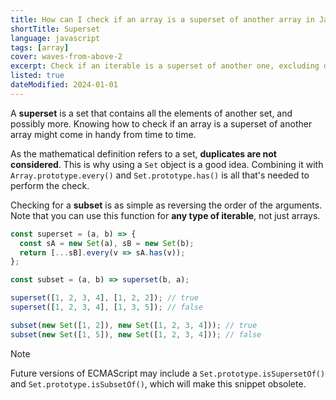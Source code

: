 ```yaml
---
title: How can I check if an array is a superset of another array in JavaScript?
shortTitle: Superset
language: javascript
tags: [array]
cover: waves-from-above-2
excerpt: Check if an iterable is a superset of another one, excluding duplicate values.
listed: true
dateModified: 2024-01-01
---
```


A **superset** is a set that contains all the elements of another set, and possibly more. Knowing how to check if an array is a superset of another array might come in handy from time to time.

As the mathematical definition refers to a set, **duplicates are not considered**. This is why using a `Set` object is a good idea. Combining it with `Array.prototype.every()` and `Set.prototype.has()` is all that's needed to perform the check.

Checking for a **subset** is as simple as reversing the order of the arguments. Note that you can use this function for **any type of iterable**, not just arrays.

```js
const superset = (a, b) => {
  const sA = new Set(a), sB = new Set(b);
  return [...sB].every(v => sA.has(v));
};

const subset = (a, b) => superset(b, a);

superset([1, 2, 3, 4], [1, 2, 2]); // true
superset([1, 2, 3, 4], [1, 3, 5]); // false

subset(new Set([1, 2]), new Set([1, 2, 3, 4])); // true
subset(new Set([1, 5]), new Set([1, 2, 3, 4])); // false
```

> [!NOTE]
>
> Future versions of ECMAScript may include a `Set.prototype.isSupersetOf()` and `Set.prototype.isSubsetOf()`, which will make this snippet obsolete.
